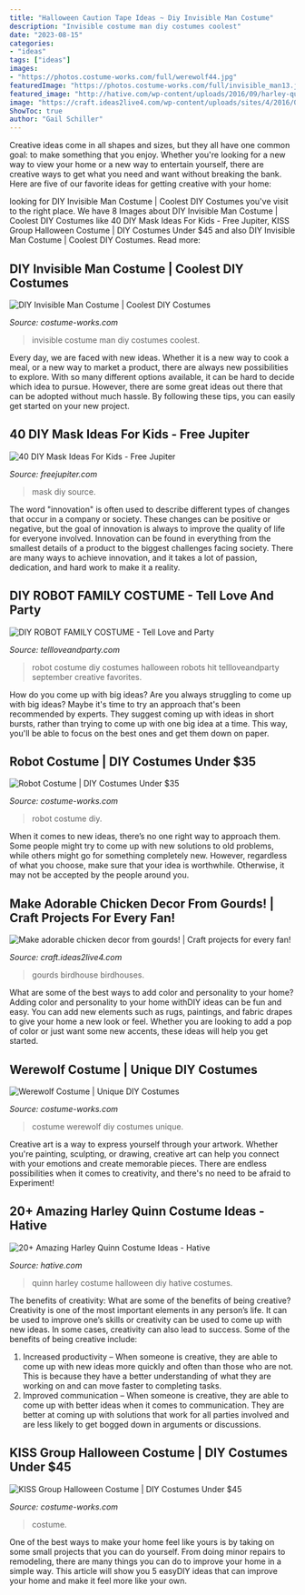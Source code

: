 ```yaml
---
title: "Halloween Caution Tape Ideas ~ Diy Invisible Man Costume"
description: "Invisible costume man diy costumes coolest"
date: "2023-08-15"
categories:
- "ideas"
tags: ["ideas"]
images:
- "https://photos.costume-works.com/full/werewolf44.jpg"
featuredImage: "https://photos.costume-works.com/full/invisible_man13.jpg"
featured_image: "http://hative.com/wp-content/uploads/2016/09/harley-quinn-costumes/15-harley-quinn-costume-halloween.jpg"
image: "https://craft.ideas2live4.com/wp-content/uploads/sites/4/2016/08/Gourd-Art-14.jpg"
ShowToc: true
author: "Gail Schiller"
---
```



Creative ideas come in all shapes and sizes, but they all have one common goal: to make something that you enjoy. Whether you're looking for a new way to view your home or a new way to entertain yourself, there are creative ways to get what you need and want without breaking the bank. Here are five of our favorite ideas for getting creative with your home: 

	

		
looking for DIY Invisible Man Costume | Coolest DIY Costumes you've visit to the right place. We have 8 Images about DIY Invisible Man Costume | Coolest DIY Costumes like 40 DIY Mask Ideas For Kids - Free Jupiter, KISS Group Halloween Costume | DIY Costumes Under $45 and also DIY Invisible Man Costume | Coolest DIY Costumes. Read more:
		
    
## DIY Invisible Man Costume | Coolest DIY Costumes

<img loading=lazy src="https://photos.costume-works.com/full/invisible_man13.jpg" onerror="this.onerror=null;this.src='https://tse1.mm.bing.net/th?id=OIP.s7uRWbkKO7VW9aPzNP4oDAHaMT&amp;pid=15.1';" alt="DIY Invisible Man Costume | Coolest DIY Costumes">

_Source: costume-works.com_

>invisible costume man diy costumes coolest. 

	

Every day, we are faced with new ideas. Whether it is a new way to cook a meal, or a new way to market a product, there are always new possibilities to explore. With so many different options available, it can be hard to decide which idea to pursue. However, there are some great ideas out there that can be adopted without much hassle. By following these tips, you can easily get started on your new project.

    
## 40 DIY Mask Ideas For Kids - Free Jupiter

<img loading=lazy src="http://www.freejupiter.com/wp-content/uploads/2019/02/DIY-Mask-Ideas-For-Kids-2.jpg" onerror="this.onerror=null;this.src='https://tse2.mm.bing.net/th?id=OIP.aOYTCCMTEUWgJHxgqhyRSQHaRC&amp;pid=15.1';" alt="40 DIY Mask Ideas For Kids - Free Jupiter">

_Source: freejupiter.com_

>mask diy source. 

	

The word "innovation" is often used to describe different types of changes that occur in a company or society. These changes can be positive or negative, but the goal of innovation is always to improve the quality of life for everyone involved. Innovation can be found in everything from the smallest details of a product to the biggest challenges facing society. There are many ways to achieve innovation, and it takes a lot of passion, dedication, and hard work to make it a reality.

    
## DIY ROBOT FAMILY COSTUME - Tell Love And Party

<img loading=lazy src="http://tellloveandparty.com/wp-content/uploads/2017/09/Robot-Family-costume-DIY.jpg" onerror="this.onerror=null;this.src='https://tse2.mm.bing.net/th?id=OIP.AdoyEw91n7Qbtwrzn1CZkQHaLH&amp;pid=15.1';" alt="DIY ROBOT FAMILY COSTUME - Tell Love and Party">

_Source: tellloveandparty.com_

>robot costume diy costumes halloween robots hit tellloveandparty september creative favorites. 

	

How do you come up with big ideas?
Are you always struggling to come up with big ideas? Maybe it's time to try an approach that's been recommended by experts. They suggest coming up with ideas in short bursts, rather than trying to come up with one big idea at a time. This way, you'll be able to focus on the best ones and get them down on paper.

    
## Robot Costume | DIY Costumes Under $35

<img loading=lazy src="https://photos.costume-works.com/full/robot46.jpg" onerror="this.onerror=null;this.src='https://tse1.mm.bing.net/th?id=OIP.Puf0OR95tMMiphte_-RiugHaLH&amp;pid=15.1';" alt="Robot Costume | DIY Costumes Under $35">

_Source: costume-works.com_

>robot costume diy. 

	

When it comes to new ideas, there’s no one right way to approach them. Some people might try to come up with new solutions to old problems, while others might go for something completely new. However, regardless of what you choose, make sure that your idea is worthwhile. Otherwise, it may not be accepted by the people around you.

    
## Make Adorable Chicken Decor From Gourds! | Craft Projects For Every Fan!

<img loading=lazy src="https://craft.ideas2live4.com/wp-content/uploads/sites/4/2016/08/Gourd-Art-14.jpg" onerror="this.onerror=null;this.src='https://tse4.mm.bing.net/th?id=OIP.OeMAphe8T7SzRB17Wm6qngHaJ9&amp;pid=15.1';" alt="Make adorable chicken decor from gourds! | Craft projects for every fan!">

_Source: craft.ideas2live4.com_

>gourds birdhouse birdhouses. 

	

What are some of the best ways to add color and personality to your home?
Adding color and personality to your home withDIY ideas can be fun and easy. You can add new elements such as rugs, paintings, and fabric drapes to give your home a new look or feel. Whether you are looking to add a pop of color or just want some new accents, these ideas will help you get started.

    
## Werewolf Costume | Unique DIY Costumes

<img loading=lazy src="https://photos.costume-works.com/full/werewolf44.jpg" onerror="this.onerror=null;this.src='https://tse2.mm.bing.net/th?id=OIP.6brZLOrrW5FNdiGKNL30GAHaLz&amp;pid=15.1';" alt="Werewolf Costume | Unique DIY Costumes">

_Source: costume-works.com_

>costume werewolf diy costumes unique. 

	

Creative art is a way to express yourself through your artwork. Whether you're painting, sculpting, or drawing, creative art can help you connect with your emotions and create memorable pieces. There are endless possibilities when it comes to creativity, and there's no need to be afraid to Experiment!

    
## 20+ Amazing Harley Quinn Costume Ideas - Hative

<img loading=lazy src="http://hative.com/wp-content/uploads/2016/09/harley-quinn-costumes/15-harley-quinn-costume-halloween.jpg" onerror="this.onerror=null;this.src='https://tse1.mm.bing.net/th?id=OIP.fX3i81camOiWDA_RYTiRvgAAAA&amp;pid=15.1';" alt="20+ Amazing Harley Quinn Costume Ideas - Hative">

_Source: hative.com_

>quinn harley costume halloween diy hative costumes. 

	

The benefits of creativity: What are some of the benefits of being creative?
Creativity is one of the most important elements in any person’s life. It can be used to improve one’s skills or creativity can be used to come up with new ideas. In some cases, creativity can also lead to success. Some of the benefits of being creative include: 
1. Increased productivity – When someone is creative, they are able to come up with new ideas more quickly and often than those who are not. This is because they have a better understanding of what they are working on and can move faster to completing tasks. 
2. Improved communication – When someone is creative, they are able to come up with better ideas when it comes to communication. They are better at coming up with solutions that work for all parties involved and are less likely to get bogged down in arguments or discussions. 

    
## KISS Group Halloween Costume | DIY Costumes Under $45

<img loading=lazy src="https://photos.costume-works.com/full/kiss12.jpg" onerror="this.onerror=null;this.src='https://tse4.mm.bing.net/th?id=OIP.hatJNkhJBEjlohxvZBwlzAHaJ6&amp;pid=15.1';" alt="KISS Group Halloween Costume | DIY Costumes Under $45">

_Source: costume-works.com_

>costume. 

	

One of the best ways to make your home feel like yours is by taking on some small projects that you can do yourself. From doing minor repairs to remodeling, there are many things you can do to improve your home in a simple way. This article will show you 5 easyDIY ideas that can improve your home and make it feel more like your own.

